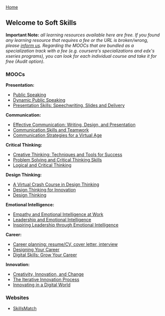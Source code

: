 [Home](index.md)
## Welcome to Soft Skills

**Important Note:** *all learning resources available here are free. If you found any learning resource that requires a fee or the URL is broken/wrong, please [inform us](https://github.com/ayshahrah/seg/issues). Regarding the MOOCs that are bundled as a specialization track with a fee (e.g. coursera's specializations and edx's xseries programs), you can look for each individual course and take it for free (Audit option).*

### MOOCs

**Presentation:**

- [Public Speaking](https://www.edx.org/course/public-speaking-2)
- [Dynamic Public Speaking](https://www.coursera.org/specializations/public-speaking)
- [Presentation Skills: Speechwriting, Slides and Delivery](https://www.coursera.org/specializations/presentation-skills)

**Communication:**

- [Effective Communication: Writing, Design, and Presentation](https://www.coursera.org/specializations/effective-business-communication)
- [Communication Skills and Teamwork](https://www.edx.org/course/communication-skills-and-teamwork-2)
- [Communication Strategies for a Virtual Age](https://www.coursera.org/learn/communication-strategies-virtual-age)

**Critical Thinking:**

- [Creative Thinking: Techniques and Tools for Success](https://www.edx.org/course/creative-thinking-techniques-0)
- [Problem Solving and Critical Thinking Skills](https://www.edx.org/course/problem-solving-and-critical-thinking-skills-2)
- [Logical and Critical Thinking](https://www.futurelearn.com/courses/logical-and-critical-thinking)

**Design Thinking:**

- [A Virtual Crash Course in Design Thinking](https://dschool.stanford.edu/resources/a-virtual-crash-course-in-design-thinking)
- [Design Thinking for Innovation](https://www.coursera.org/learn/uva-darden-design-thinking-innovation)
- [Design Thinking](https://www.edx.org/micromasters/design-thinking)

**Emotional Intelligence:**

- [Empathy and Emotional Intelligence at Work](https://www.edx.org/course/empathy-emotional-intelligence-work-uc-berkeleyx-gg203x)
- [Leadership and Emotional Intelligence](https://www.coursera.org/learn/emotional-intelligence-in-leadership)
- [Inspiring Leadership through Emotional Intelligence](https://www.coursera.org/learn/emotional-intelligence-leadership)

**Career:**

- [Career planning: resume/CV, cover letter, interview](https://www.coursera.org/learn/career-planning-tsu)
- [Designing Your Career](https://www.edx.org/course/designing-your-career)
- [Digital Skills: Grow Your Career](https://www.futurelearn.com/courses/digital-skills-grow-your-career)

**Innovation:**

- [Creativity, Innovation, and Change](https://www.coursera.org/learn/creativity-innovation)
- [The Iterative Innovation Process](https://www.edx.org/course/the-iterative-innovation-process)
- [Innovating in a Digital World](https://www.coursera.org/learn/innovating-digital-world)

### Websites

- [SkillsMatch](https://beta.skillsmatch.eu/)

